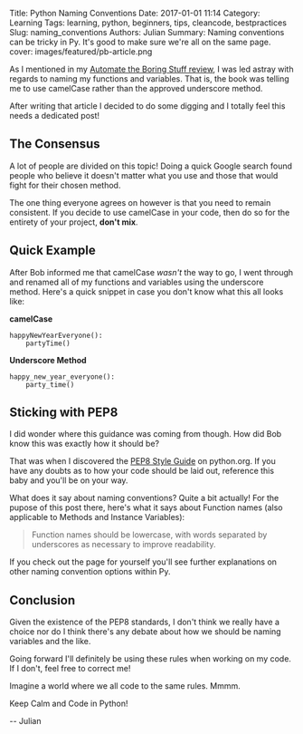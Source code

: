 Title: Python Naming Conventions
Date: 2017-01-01 11:14
Category: Learning
Tags: learning, python, beginners, tips, cleancode, bestpractices
Slug: naming_conventions
Authors: Julian
Summary: Naming conventions can be tricky in Py. It's good to make sure we're all on the same page.
cover: images/featured/pb-article.png

As I mentioned in my [Automate the Boring Stuff review](http://pybit.es/automate_the_boring_stuff_review.html), I was led astray with regards to naming my functions and variables. That is, the book was telling me to use camelCase rather than the approved underscore method.

After writing that article I decided to do some digging and I totally feel this needs a dedicated post!

## The Consensus

A lot of people are divided on this topic! Doing a quick Google search found people who believe it doesn't matter what you use and those that would fight for their chosen method.

The one thing everyone agrees on however is that you need to remain consistent. If you decide to use camelCase in your code, then do so for the entirety of your project, **don't mix**.


## Quick Example

After Bob informed me that camelCase *wasn't* the way to go, I went through and renamed all of my functions and variables using the underscore method. Here's a quick snippet in case you don't know what this all looks like:

**camelCase**
~~~~
happyNewYearEveryone():
    partyTime()
~~~~

**Underscore Method**
~~~~
happy_new_year_everyone():
    party_time()
~~~~


## Sticking with PEP8

I did wonder where this guidance was coming from though. How did Bob know this was exactly how it should be?

That was when I discovered the [PEP8 Style Guide](https://www.python.org/dev/peps/pep-0008/) on python.org. If you have any doubts as to how your code should be laid out, reference this baby and you'll be on your way. 

What does it say about naming conventions? Quite a bit actually! For the pupose of this post there, here's what it says about Function names (also applicable to Methods and Instance Variables):


> Function names should be lowercase, with words separated by underscores as necessary to improve readability.

If you check out the page for yourself you'll see further explanations on other naming convention options within Py.


## Conclusion

Given the existence of the PEP8 standards, I don't think we really have a choice nor do I think there's any debate about how we should be naming variables and the like.

Going forward I'll definitely be using these rules when working on my code. If I don't, feel free to correct me!

Imagine a world where we all code to the same rules. Mmmm.

Keep Calm and Code in Python!

-- Julian
